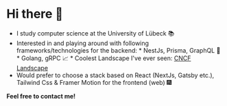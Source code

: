 # Hi there :wave:

  * I study computer science at the University of Lübeck :books:
  * Interested in and playing around with following frameworks/technologies for the backend:
        * NestJs, Prisma, GraphQL :electric_plug:
        * Golang, gRPC :chart_with_upwards_trend:
        * Coolest Landscape I've ever seen: [CNCF Landscape](https://landscape.cncf.io/)
  * Would prefer to choose a stack based on React (NextJs, Gatsby etc.), Tailwind Css & Framer  Motion for the frontend (web) :fireworks:
  
__Feel free to contact me!__
  
